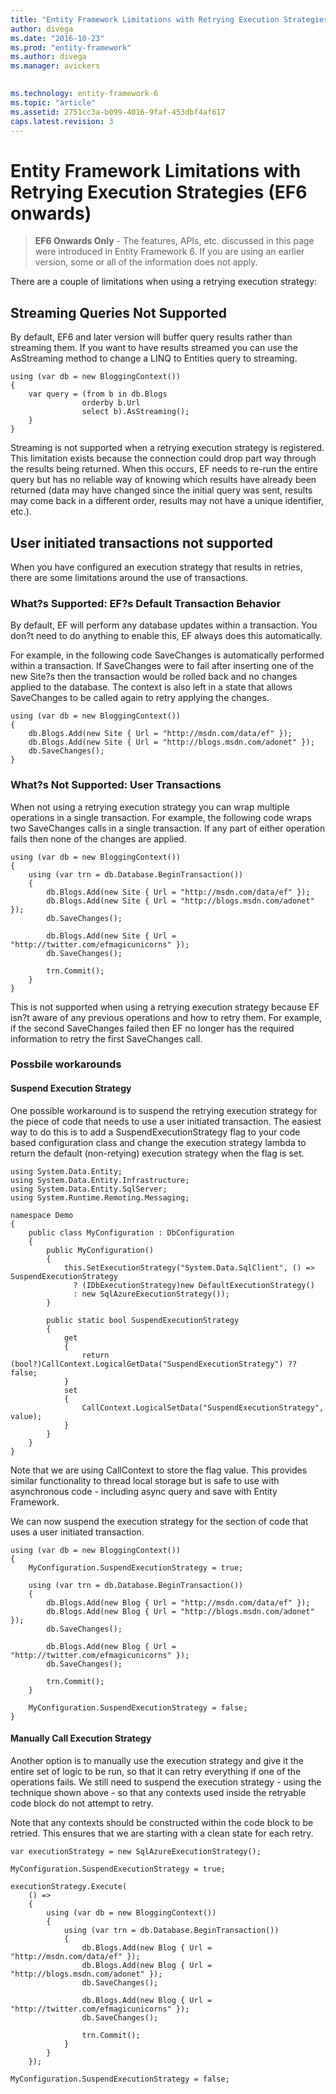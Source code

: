 ```yaml
---
title: "Entity Framework Limitations with Retrying Execution Strategies (EF6 onwards) | Microsoft Docs"
author: divega
ms.date: "2016-10-23"
ms.prod: "entity-framework"
ms.author: divega
ms.manager: avickers
 

ms.technology: entity-framework-6
ms.topic: "article"
ms.assetid: 2751cc3a-b099-4016-9faf-453dbf4af617
caps.latest.revision: 3
---
```

# Entity Framework Limitations with Retrying Execution Strategies (EF6 onwards)
> **EF6 Onwards Only** - The features, APIs, etc. discussed in this page were introduced in Entity Framework 6. If you are using an earlier version, some or all of the information does not apply.  
  
There are a couple of limitations when using a retrying execution strategy:  
  
## Streaming Queries Not Supported  
  
By default, EF6 and later version will buffer query results rather than streaming them. If you want to have results streamed you can use the AsStreaming method to change a LINQ to Entities query to streaming.  
  
```  
using (var db = new BloggingContext()) 
{ 
    var query = (from b in db.Blogs 
                orderby b.Url 
                select b).AsStreaming(); 
    } 
}
```  
  
Streaming is not supported when a retrying execution strategy is registered. This limitation exists because the connection could drop part way through the results being returned. When this occurs, EF needs to re-run the entire query but has no reliable way of knowing which results have already been returned (data may have changed since the initial query was sent, results may come back in a different order, results may not have a unique identifier, etc.).  
  
## User initiated transactions not supported  
  
When you have configured an execution strategy that results in retries, there are some limitations around the use of transactions.  
  
### What?s Supported: EF?s Default Transaction Behavior  
  
By default, EF will perform any database updates within a transaction. You don?t need to do anything to enable this, EF always does this automatically.  
  
For example, in the following code SaveChanges is automatically performed within a transaction. If SaveChanges were to fail after inserting one of the new Site?s then the transaction would be rolled back and no changes applied to the database. The context is also left in a state that allows SaveChanges to be called again to retry applying the changes.  
  
```  
using (var db = new BloggingContext()) 
{ 
    db.Blogs.Add(new Site { Url = "http://msdn.com/data/ef" }); 
    db.Blogs.Add(new Site { Url = "http://blogs.msdn.com/adonet" }); 
    db.SaveChanges(); 
}
```  
  
### What?s Not Supported: User Transactions  
  
When not using a retrying execution strategy you can wrap multiple operations in a single transaction. For example, the following code wraps two SaveChanges calls in a single transaction. If any part of either operation fails then none of the changes are applied.  
  
```  
using (var db = new BloggingContext()) 
{ 
    using (var trn = db.Database.BeginTransaction()) 
    { 
        db.Blogs.Add(new Site { Url = "http://msdn.com/data/ef" }); 
        db.Blogs.Add(new Site { Url = "http://blogs.msdn.com/adonet" }); 
        db.SaveChanges(); 
 
        db.Blogs.Add(new Site { Url = "http://twitter.com/efmagicunicorns" }); 
        db.SaveChanges(); 
 
        trn.Commit(); 
    } 
}
```  
  
This is not supported when using a retrying execution strategy because EF isn?t aware of any previous operations and how to retry them. For example, if the second SaveChanges failed then EF no longer has the required information to retry the first SaveChanges call.  
  
### Possbile workarounds  
  
#### Suspend Execution Strategy  
  
One possible workaround is to suspend the retrying execution strategy for the piece of code that needs to use a user initiated transaction. The easiest way to do this is to add a SuspendExecutionStrategy flag to your code based configuration class and change the execution strategy lambda to return the default (non-retying) execution strategy when the flag is set.  
  
```  
using System.Data.Entity; 
using System.Data.Entity.Infrastructure; 
using System.Data.Entity.SqlServer; 
using System.Runtime.Remoting.Messaging; 
  
namespace Demo 
{ 
    public class MyConfiguration : DbConfiguration 
    { 
        public MyConfiguration() 
        { 
            this.SetExecutionStrategy("System.Data.SqlClient", () => SuspendExecutionStrategy 
              ? (IDbExecutionStrategy)new DefaultExecutionStrategy() 
              : new SqlAzureExecutionStrategy()); 
        } 
  
        public static bool SuspendExecutionStrategy 
        { 
            get 
            { 
                return (bool?)CallContext.LogicalGetData("SuspendExecutionStrategy") ?? false; 
            } 
            set 
            { 
                CallContext.LogicalSetData("SuspendExecutionStrategy", value); 
            } 
        } 
    } 
}
```  
  
Note that we are using CallContext to store the flag value. This provides similar functionality to thread local storage but is safe to use with asynchronous code - including async query and save with Entity Framework.  
  
We can now suspend the execution strategy for the section of code that uses a user initiated transaction.  
  
```  
using (var db = new BloggingContext()) 
{ 
    MyConfiguration.SuspendExecutionStrategy = true; 
 
    using (var trn = db.Database.BeginTransaction()) 
    { 
        db.Blogs.Add(new Blog { Url = "http://msdn.com/data/ef" }); 
        db.Blogs.Add(new Blog { Url = "http://blogs.msdn.com/adonet" }); 
        db.SaveChanges(); 
 
        db.Blogs.Add(new Blog { Url = "http://twitter.com/efmagicunicorns" }); 
        db.SaveChanges(); 
 
        trn.Commit(); 
    } 
 
    MyConfiguration.SuspendExecutionStrategy = false; 
}
```  
  
#### Manually Call Execution Strategy  
  
Another option is to manually use the execution strategy and give it the entire set of logic to be run, so that it can retry everything if one of the operations fails. We still need to suspend the execution strategy - using the technique shown above - so that any contexts used inside the retryable code block do not attempt to retry.  
  
Note that any contexts should be constructed within the code block to be retried. This ensures that we are starting with a clean state for each retry.  
  
```  
var executionStrategy = new SqlAzureExecutionStrategy(); 
 
MyConfiguration.SuspendExecutionStrategy = true; 
             
executionStrategy.Execute( 
    () => 
    { 
        using (var db = new BloggingContext()) 
        { 
            using (var trn = db.Database.BeginTransaction()) 
            { 
                db.Blogs.Add(new Blog { Url = "http://msdn.com/data/ef" }); 
                db.Blogs.Add(new Blog { Url = "http://blogs.msdn.com/adonet" }); 
                db.SaveChanges(); 
 
                db.Blogs.Add(new Blog { Url = "http://twitter.com/efmagicunicorns" }); 
                db.SaveChanges(); 
 
                trn.Commit(); 
            } 
        } 
    }); 
 
MyConfiguration.SuspendExecutionStrategy = false;
```  
  